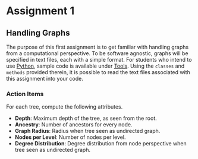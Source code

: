 # Assignment 1


## Handling Graphs

The purpose of this first assignment is to get familiar with handling graphs from a computational perspective.
To be software agnostic, graphs will be specified in text files, each with a simple format.
For students who intend to use [Python](https://www.python.org), sample code is available under [Tools](../Tools).
Using the ```classes``` and ```methods``` provided therein, it is possible to read the text files associated with this assignment into your code.

### Action Items

For each tree, compute the following attributes.

 * __Depth__: Maximum depth of the tree, as seen from the root.
 * __Ancestry__: Number of ancestors for every node.
 * __Graph Radius__: Radius when tree seen as undirected graph.
 * __Nodes per Level__: Number of nodes per level.
 * __Degree Distribution__: Degree distribution from node perspective when tree seen as undirected graph.

